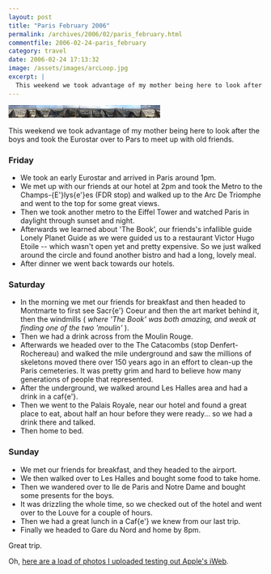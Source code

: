 ```yaml
---
layout: post
title: "Paris February 2006"
permalink: /archives/2006/02/paris_february.html
commentfile: 2006-02-24-paris_february
category: travel
date: 2006-02-24 17:13:32
image: /assets/images/arcLoop.jpg
excerpt: |
  This weekend we took advantage of my mother being here to look after the boys and took the Eurostar over to Pars to meet up with old friends.
---
```


<a href="/assets/images/arcLoop.jpg"><img src="/assets/images/arcLoop-thumb.jpg" width="300" height="25" alt="360 degree view from the Arc de Triomphe" title="360 degree view from the Arc de Triomphe" class="photo right" /></a>

This weekend we took advantage of my mother being here to look after the boys and took the Eurostar over to Pars to meet up with old friends.

### Friday

- We took an early Eurostar and arrived in Paris around 1pm.
- We met up with our friends at our hotel at 2pm and took the Metro to the Champs-{E'}lys{e'}es (FDR stop) and walked up to the Arc De Triomphe and went to the top for some great views.
- Then we took another metro to the Eiffel Tower and watched Paris in daylight through sunset and night.
- Afterwards we learned about 'The Book', our friends's infallible guide Lonely Planet Guide as we were guided us to a restaurant Victor Hugo Etoile -- which wasn't open yet and pretty expensive. So we just walked around the circle and found another bistro and had a long, lovely meal.
- After dinner we went back towards our hotels.

### Saturday

- In the morning we met our friends for breakfast and then headed to Montmarte to first see Sacr{e'} Coeur and then the art market behind it, then the windmills ( _where 'The Book' was both amazing, and weak at finding one of the two 'moulin'_ ).
- Then we had a drink across from the Moulin Rouge.
- Afterwards we headed over to the The Catacombs (stop Denfert-Rochereau) and walked the mile underground and saw the millions of skeletons moved there over 150 years ago in an effort to clean-up the Paris cemeteries. It was pretty grim and hard to believe how many generations of people that represented.
- After the underground, we walked around Les Halles area and had a drink in a caf{e'}.
- Then we went to the Palais Royale, near our hotel and found a great place to eat, about half an hour before they were ready... so we had a drink there and talked.
- Then home to bed.

### Sunday

- We met our friends for breakfast, and they headed to the airport.
- We then walked over to Les Halles and bought some food to take home.
- Then we wandered over to Ile de Paris and Notre Dame and bought some presents for the boys.
- It was drizzling the whole time, so we checked out of the hotel and went over to the Louve for a couple of hours.
- Then we had a great lunch in a Caf{e'} we knew from our last trip.
- Finally we headed to Gare du Nord and home by 8pm.

Great trip.

Oh, [here are a load of photos I uploaded testing out Apple's iWeb](http://web.mac.com/pmahnke/iWeb/EE6CB888-67FD-4115-BDC2-20723DD47B36/2006%2002%2019%20-%20Paris.html).
